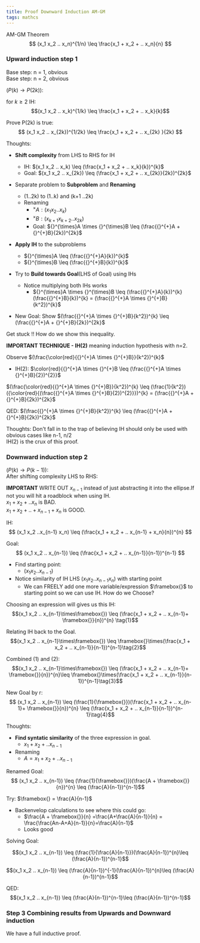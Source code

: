 ```yaml
---
title: Proof Downward Induction AM-GM
tags: mathcs
---
```




AM-GM Theorem  
$$ (x_1 x_2 .. x_n)^{1/n} \leq \frac{x_1 + x_2 + .. x_n}{n} $$  

### Upward induction step 1  


Base step: n = 1, obvious  
Base step: n = 2, obvious  


$(P(k) \rightarrow P(2k) )$:  

for $k \geq 2$ IH:  
$$(x_1 x_2 .. x_k)^{1/k} \leq \frac{x_1 + x_2 + .. x_k}{k}$$

Prove P(2k) is true:
$$ (x_1 x_2 .. x_{2k})^{1/2k} \leq \frac{x_1 + x_2 + .. x_{2k} }{2k} $$

Thoughts:

* **Shift complexity** from LHS to RHS for IH
  * IH: $(x_1 x_2 .. x_k) \leq (\frac{x_1 + x_2 + .. x_k}{k})^{k}$
  * Goal: $(x_1 x_2 .. x_{2k}) \leq (\frac{x_1 + x_2 + .. x_{2k}}{2k})^{2k}$
* Separate problem to **Subproblem** and **Renaming**
  * (1..2k) to (1..k) and (k+1 ..2k)
  * Renaming
    * ${}^{\times}A : (x_1 x_2 .. x_k)$
    * ${}^{\times}B : (x_{k+1} x_{k+2} .. x_{2k})$ 
    * Goal: ${}^{\times}A \times {}^{\times}B \leq (\frac{{}^{+}A + {}^{+}B}{2k})^{2k}$

* **Apply IH** to the subproblems
  * ${}^{\times}A \leq (\frac{{}^{+}A}{k})^{k}$ 
  * ${}^{\times}B \leq (\frac{{}^{+}B}{k})^{k}$
* Try to **Build towards Goal**(LHS of Goal) using IHs
  * Notice multiplying both IHs works
    * ${}^{\times}A \times {}^{\times}B \leq (\frac{{}^{+}A}{k})^{k} (\frac{{}^{+}B}{k})^{k} = (\frac{{}^{+}A \times {}^{+}B}{k^2})^{k}$

* New Goal: Show $(\frac{{}^{+}A \times {}^{+}B}{k^2})^{k} \leq (\frac{{}^{+}A + {}^{+}B}{2k})^{2k}$  

Get stuck !! How do we show this inequality.

**IMPORTANT TECHNIQUE - IH(2)** meaning induction hypothesis with n=2.

Observe $(\frac{\color{red}{{}^{+}A \times {}^{+}B}}{k^2})^{k}$  

* IH(2): $\color{red}{{}^{+}A \times {}^{+}B \leq (\frac{{}^{+}A \times {}^{+}B}{2})^{2}}$ 

$(\frac{\color{red}{{}^{+}A \times {}^{+}B}}{k^2})^{k} \leq (\frac{1}{k^2})({\color{red}{(\frac{{}^{+}A \times {}^{+}B}{2})^{2}}})^{k} = (\frac{{}^{+}A + {}^{+}B}{2k})^{2k}$

QED:  $(\frac{{}^{+}A \times {}^{+}B}{k^2})^{k} \leq (\frac{{}^{+}A + {}^{+}B}{2k})^{2k}$

Thoughts: Don't fall in to the trap of believing IH should only be used with obvious cases like n-1, n/2   
IH(2) is the crux of this proof.

### Downward induction step 2  

$(P(k) \rightarrow P(k-1) )$:  
After shifting complexity LHS to RHS:

**IMPORTANT** WRITE OUT $x_{n-1}$ instead of just abstracting it into the ellipse.If not you will hit a roadblock when using IH.   
$x_1 + x_2 + .. x_{n}$ is BAD.   
$x_1 + x_2 + ..+x_{n-1}+x_{n}$ is GOOD.   

 
IH: $$ (x_1 x_2 ..x_{n-1} x_n) \leq (\frac{x_1 + x_2 + .. x_{n-1} + x_n}{n})^{n} $$  

Goal: $$ (x_1 x_2 .. x_{n-1}) \leq (\frac{x_1 + x_2 + .. x_{n-1}}{n-1})^{n-1} $$ 


* Find starting point:
  * $(x_1 x_2 .. x_{n-1})$
* Notice similarity of IH LHS $(x_1 x_2 ..x_{n-1} x_n)$ with starting point
  * We can FREELY add one more variable/expression $\framebox{}$ to starting point so we can use IH. How do we Choose?


Choosing an expression will gives us this IH:
$$(x_1 x_2 .. x_{n-1}\times\framebox{}) \leq (\frac{x_1 + x_2 + .. x_{n-1}+ \framebox{}}{n})^{n} \tag{1}$$


Relating IH back to the Goal.  
$$(x_1 x_2 .. x_{n-1}\times\framebox{}) \leq \framebox{}\times(\frac{x_1 + x_2 + .. x_{n-1}}{n-1})^{n-1}\tag{2}$$

Combined (1) and (2):
$$(x_1 x_2 .. x_{n-1}\times\framebox{}) \leq (\frac{x_1 + x_2 + .. x_{n-1}+ \framebox{}}{n})^{n}\leq \framebox{}\times(\frac{x_1 + x_2 + .. x_{n-1}}{n-1})^{n-1}\tag{3}$$

New Goal by r:  
$$ (x_1 x_2 .. x_{n-1}) \leq (\frac{1}{\framebox{}})(\frac{x_1 + x_2 + .. x_{n-1}+ \framebox{}}{n})^{n} \leq (\frac{x_1 + x_2 + .. x_{n-1}}{n-1})^{n-1}\tag{4}$$

Thoughts:

* **Find syntatic similarity** of the three expression in goal.
  * $x_1 + x_2 + .. x_{n-1}$
* Renaming
  * $A = x_1 + x_2 + .. x_{n-1}$

Renamed Goal:
$$ (x_1 x_2 .. x_{n-1}) \leq (\frac{1}{\framebox{}})(\frac{A + \framebox{}}{n})^{n} \leq (\frac{A}{n-1})^{n-1}$$

Try: $\framebox{} = \frac{A}{n-1}$

* Backenvelop calculations to see where this could go:
  * $\frac{A + \framebox{}}{n} =\frac{A+\frac{A}{n-1}}{n} = \frac{\frac{An-A+A}{n-1}}{n}=\frac{A}{n-1}$ 
  * Looks good

Solving Goal:

$$(x_1 x_2 .. x_{n-1}) \leq (\frac{1}{\frac{A}{n-1}})(\frac{A}{n-1})^{n}\leq (\frac{A}{n-1})^{n-1}$$

$$(x_1 x_2 .. x_{n-1}) \leq (\frac{A}{n-1})^{-1}(\frac{A}{n-1})^{n}\leq (\frac{A}{n-1})^{n-1}$$

QED: $$(x_1 x_2 .. x_{n-1}) \leq (\frac{A}{n-1})^{n-1}\leq (\frac{A}{n-1})^{n-1}$$

### Step 3 Combining results from Upwards and Downward induction

We have a full inductive proof.